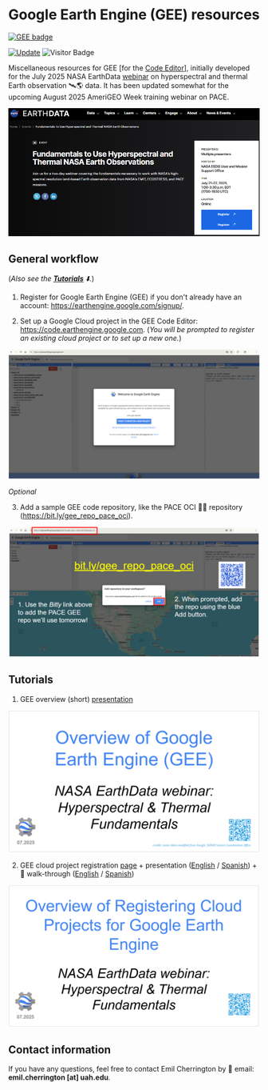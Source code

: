 # Google Earth Engine (GEE) resources

[![GEE badge](https://img.shields.io/badge/Google%20Earth%20Engine-4285F4.svg?style=for-the-badge&logo=Google-Earth-Engine&logoColor=white)](https://code.earthengine.google.com)

[![Update](https://img.shields.io/github/last-commit/bzgeo/GEE_resources?label=repo%20last%20updated&style=flat-square)](https://github.com/BzGEO/GEE_resources)
![Visitor Badge](https://visitor-badge.laobi.icu/badge?page_id=bzgeo.GEE_resources)

Miscellaneous resources for GEE [for the [Code Editor](https://code.earthengine.google.com)], initially developed for the July 2025 NASA EarthData [webinar](https://www.earthdata.nasa.gov/events/fundamentals-use-hyperspectral-thermal-nasa-earth-observations) on hyperspectral and thermal Earth observation 🛰️🌎 data. It has been updated somewhat for the upcoming August 2025 AmeriGEO Week training webinar on PACE.

![](https://github.com/BzGEO/GEE_resources/blob/main/_graphics/nasa_earthdata_webinar_2025-07b.png)

## General workflow

(*Also see the [**Tutorials**](https://github.com/BzGEO/GEE_resources#tutorials) ⬇️.*)

1. Register for Google Earth Engine (GEE) if you don't already have an account: https://earthengine.google.com/signup/.

2. Set up a Google Cloud project in the GEE Code Editor: https://code.earthengine.google.com. (*You will be prompted to register an existing cloud project or to set up a new one.*)

![](https://github.com/BzGEO/GEE_resources/blob/main/_graphics/gee_cloud_project_registration_screen.png)

*Optional*

3. Add a sample GEE code repository, like the PACE OCI 👨‍💻 repository (https://bit.ly/gee_repo_pace_oci).

![](https://github.com/BzGEO/GEE_resources/blob/main/_graphics/gee_add_pace_oci_repo.png)

## Tutorials

1. GEE overview (short) [presentation](https://github.com/BzGEO/GEE_resources/blob/main/tutorials/gee_1_overview_short_2025-07.pdf)

![](https://github.com/BzGEO/GEE_resources/blob/main/_graphics/gee_overview.png)

2. GEE cloud project registration [page](https://github.com/BzGEO/GEE_resources/blob/main/tutorials/gee_cloud_project_registration.md) + presentation ([English](https://github.com/BzGEO/GEE_resources/blob/main/tutorials/gee_2_accounts_cloud_projects_2025-07.pdf) / [Spanish](https://github.com/BzGEO/GEE_resources/blob/main/tutorials/gee_2b_cuentas_google_cloud_2025-08.pdf)) + 🎥 walk-through ([English](https://bit.ly/project_reg_gee) / [Spanish](https://bit.ly/gee_registro_proyectos))

![](https://github.com/BzGEO/GEE_resources/blob/main/_graphics/gee_cloud_project_registration.png)


## Contact information

If you have any questions, feel free to contact Emil Cherrington by :envelope_with_arrow: email: **emil.cherrington [at] uah.edu**.
